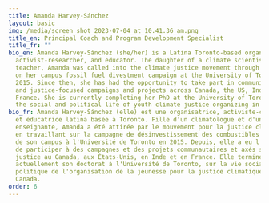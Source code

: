 ```yaml
---
title: Amanda Harvey-Sánchez
layout: basic
img: /media/screen_shot_2023-07-04_at_10.41.36_am.png
title_en: Principal Coach and Program Development Specialist
title_fr: ""
bio_en: Amanda Harvey-Sánchez (she/her) is a Latina Toronto-based organizer,
  activist-researcher, and educator. The daughter of a climate scientist and a
  teacher, Amanda was called into the climate justice movement through working
  on her campus fossil fuel divestment campaign at the University of Toronto in
  2015. Since then, she has had the opportunity to take part in community-based
  and justice-focused campaigns and projects across Canada, the US, India, and
  France. She is currently completing her PhD at the University of Toronto, on
  the social and political life of youth climate justice organizing in Canada.
bio_fr: Amanda Harvey-Sánchez (elle) est une organisatrice, activiste-chercheuse
  et éducatrice latina basée à Toronto. Fille d'un climatologue et d'une
  enseignante, Amanda a été attirée par le mouvement pour la justice climatique
  en travaillant sur la campagne de désinvestissement des combustibles fossiles
  de son campus à l'Université de Toronto en 2015. Depuis, elle a eu l'occasion
  de participer à des campagnes et des projets communautaires et axés sur la
  justice au Canada, aux États-Unis, en Inde et en France. Elle termine
  actuellement son doctorat à l'Université de Toronto, sur la vie sociale et
  politique de l'organisation de la jeunesse pour la justice climatique au
  Canada.
order: 6
---
```

